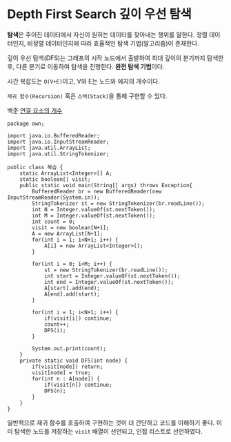 # Depth First Search 깊이 우선 탐색
**탐색**은 주어진 데이터에서 자신이 원하는 데이터를 찾아내는 행위를 말한다. 정렬 데이터인지, 비정렬 데이터인지에 따라 효율적인 탐색 기법(알고리즘)이 존재한다.</br>

깊이 우선 탐색(DFS)는 그래프의 시작 노드에서 출발하여 최대 깊이의 분기까지 탐색한 후, 다른 분기로 이동하여 탐색을 진행한다. **완전 탐색 기법**이다.</br>

시간 복잡도는 `O(V+E)`이고, V와 E는 노드와 에지의 개수이다.</br>

`재귀 함수(Recursion)` 혹은 `스택(Stack)`을 통해 구현할 수 있다.</br>

백준 [연결 요소의 개수](https://www.acmicpc.net/problem/11724)
```
package own;

import java.io.BufferedReader;
import java.io.InputStreamReader;
import java.util.ArrayList;
import java.util.StringTokenizer;

public class 복습 {
	static ArrayList<Integer>[] A;
	static boolean[] visit;
	public static void main(String[] args) throws Exception{
		BufferedReader br = new BufferedReader(new InputStreamReader(System.in));
		StringTokenizer st = new StringTokenizer(br.readLine());
		int N = Integer.valueOf(st.nextToken());
		int M = Integer.valueOf(st.nextToken());
		int count = 0;
		visit = new boolean[N+1];
		A = new ArrayList[N+1];
		for(int i = 1; i<N+1; i++) {
			A[i] = new ArrayList<Integer>();
		}
		
		for(int i = 0; i<M; i++) {
			st = new StringTokenizer(br.readLine());
			int start = Integer.valueOf(st.nextToken());
			int end = Integer.valueOf(st.nextToken());
			A[start].add(end);
			A[end].add(start);
		}
		
		for(int i = 1; i<N+1; i++) {
			if(visit[i]) continue;
			count++;
			DFS(i);
		}
		
		System.out.print(count);
	}
	private static void DFS(int node) {
		if(visit[node]) return;
		visit[node] = true;
		for(int n : A[node]) {
			if(visit[n]) continue;
			DFS(n);
		}
	}
}
```

일반적으로 재귀 함수를 호출하여 구현하는 것이 더 간단하고 코드를 이해하기 좋다. 이미 탐색한 노드를 저장하는 `visit` 배열이 선언되고, 인접 리스트로 선언하였다.